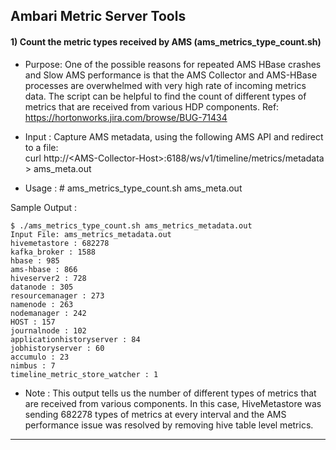 ## Ambari Metric Server Tools

#### 1) Count the metric types received by AMS (ams_metrics_type_count.sh)  

- Purpose: One of the possible reasons for repeated AMS HBase crashes and Slow AMS performance is that the AMS Collector and AMS-HBase processes are overwhelmed with very high rate of incoming metrics data. The script can be helpful to find the count of different types of metrics that are received from various HDP components. Ref: https://hortonworks.jira.com/browse/BUG-71434  

- Input  : Capture AMS metadata, using the following AMS API and redirect to a file:  
    curl http://\<AMS-Collector-Host\>:6188/ws/v1/timeline/metrics/metadata > ams_meta.out

- Usage  :  # ams_metrics_type_count.sh ams_meta.out

Sample Output :  

    $ ./ams_metrics_type_count.sh ams_metrics_metadata.out 
    Input File: ams_metrics_metadata.out  
    hivemetastore : 682278  
    kafka_broker : 1588  
    hbase : 985  
    ams-hbase : 866 
    hiveserver2 : 728 
    datanode : 305 
    resourcemanager : 273 
    namenode : 263 
    nodemanager : 242 
    HOST : 157 
    journalnode : 102 
    applicationhistoryserver : 84 
    jobhistoryserver : 60 
    accumulo : 23 
    nimbus : 7 
    timeline_metric_store_watcher : 1  

- Note : This output tells us the number of different types of metrics that are received from various components. In this case, HiveMetastore was sending 682278 types of metrics at every interval and the AMS performance issue was resolved by removing hive table level metrics.  

----
